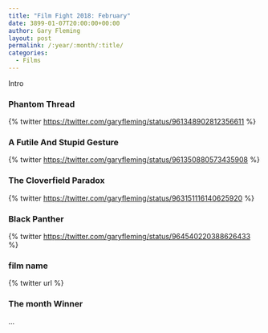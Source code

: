 ```yaml
---
title: "Film Fight 2018: February"
date: 3899-01-07T20:00:00+00:00
author: Gary Fleming
layout: post
permalink: /:year/:month/:title/
categories:
  - Films
---
```


Intro

### Phantom Thread

{% twitter https://twitter.com/garyfleming/status/961348902812356611 %}

### A Futile And Stupid Gesture

{% twitter https://twitter.com/garyfleming/status/961350880573435908 %}

### The Cloverfield Paradox

{% twitter https://twitter.com/garyfleming/status/963151116140625920 %}

### Black Panther

{% twitter https://twitter.com/garyfleming/status/964540220388626433 %}


### film name

{% twitter url %}

### The month Winner

...

